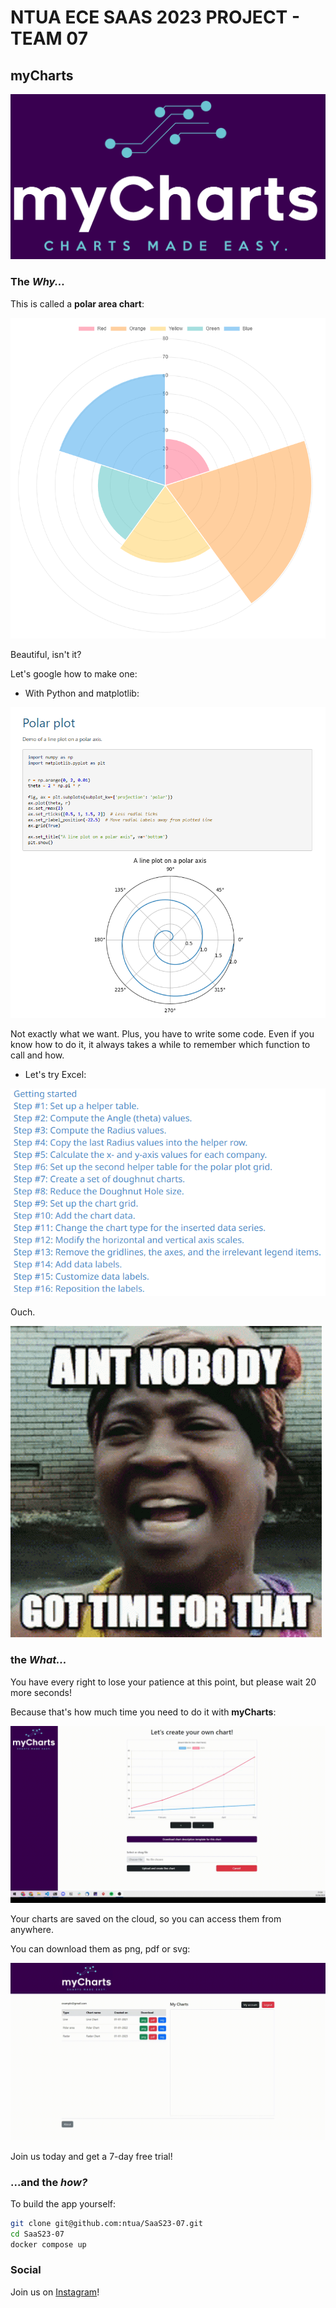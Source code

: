 # NTUA ECE SAAS 2023 PROJECT - TEAM 07

## myCharts

![myCharts logo](images/logo.png)

### The _Why..._

This is called a **polar area chart**:

![Polar Area Chart](images/polar.png)

Beautiful, isn't it?

Let's google how to make one:

- With Python and matplotlib:

![Code and Preview for a -not so similar to ours- polar chart](images/matplotlib.png)

Not exactly what we want. Plus, you have to write some code. Even if you know how to do it, it always takes a while to remember which function to call and how.

- Let's try Excel:

![Lots. Of. Steps.](images/excel.png)

Ouch.

![Ain't nobody got time fo' dat!](images/no-time.gif)

### the _What..._

You have every right to lose your patience at this point, but please wait 20 more seconds!

Because that's how much time you need to do it with **myCharts**:

![Clickity-clack, your chart is now up!](images/create-chart-demo.gif)

Your charts are saved on the cloud, so you can access them from anywhere.

You can download them as png, pdf or svg:

![List of charts, download in any form](images/show-charts-demo.gif)

Join us today and get a 7-day free trial!

### ...and the _how?_

To build the app yourself:

```sh
git clone git@github.com:ntua/SaaS23-07.git
cd SaaS23-07
docker compose up
```

### Social

Join us on [Instagram](https://www.instagram.com/saas2023ntua/)!
